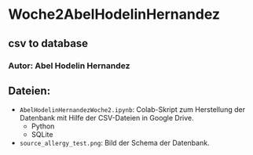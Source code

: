 # Woche2AbelHodelinHernandez
## csv to database
### Autor: Abel Hodelin Hernandez


## Dateien:
* `AbelHodelinHernandezWoche2.ipynb`: Colab-Skript zum Herstellung der Datenbank mit Hilfe der CSV-Dateien in Google Drive.
  - Python
  - SQLite
* `source_allergy_test.png`: Bild der Schema der Datenbank.
